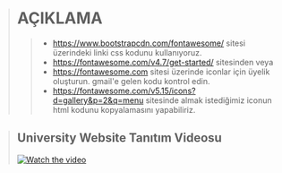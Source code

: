 ># AÇIKLAMA
>>* https://www.bootstrapcdn.com/fontawesome/ sitesi üzerindeki linki css kodunu kullanıyoruz. 
>>* https://fontawesome.com/v4.7/get-started/ sitesinden veya
>>* https://fontawesome.com sitesi üzerinde iconlar için üyelik oluşturun.
> gmail'e gelen kodu kontrol edin.
>>* https://fontawesome.com/v5.15/icons?d=gallery&p=2&q=menu sitesinde almak istediğimiz iconun html kodunu kopyalamasını yapabiliriz.

>## University Website Tanıtım Videosu
>[![Watch the video](https://i.hizliresim.com/3yfanyf.jpg)](https://www.youtube.com/watch?v=tyqzgYkcLAI)

